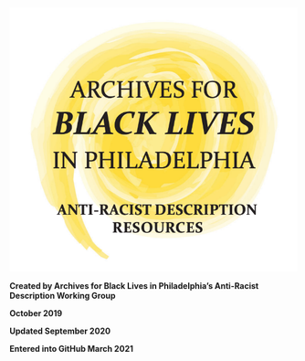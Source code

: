 ![Archives for Black Lives in philadelphia Anti-Racist Description Resources](TitlePageImage.png)

**Created by Archives for Black Lives in Philadelphia’s Anti-Racist Description Working Group**

**October 2019**

**Updated September 2020**

**Entered into GitHub March 2021**

